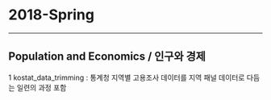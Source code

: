 # 2018-Spring

---

## Population and Economics / 인구와 경제
  1 kostat_data_trimming : 통계청 지역별 고용조사 데이터를 지역 패널 데이터로 다듬는 일련의 과정 포함
